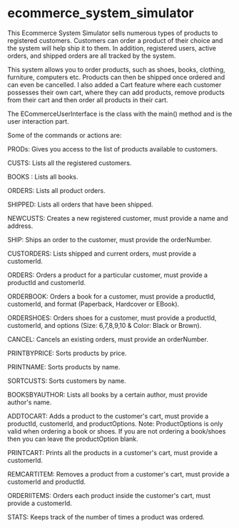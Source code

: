 # ecommerce_system_simulator

This Ecommerce System Simulator sells numerous types of products to registered customers. Customers can order a product of their choice and the system will help ship it to them. In addition, registered users, active orders, and shipped orders are all tracked by the system.

This system allows you to order products, such as shoes, books, clothing, furniture, computers etc. Products can then be shipped once ordered and can even be cancelled. I also added a Cart feature where each customer possesses their own cart, where they can add products, remove products from their cart and then order all products in their cart.

The ECommerceUserInterface is the class with the main() method and is the user interaction part.

Some of the commands or actions are: 

PRODs: Gives you access to the list of products available to customers. 

CUSTS: Lists all the registered customers. 

BOOKS : Lists all books. 

ORDERS: Lists all product orders. 

SHIPPED: Lists all orders that have been shipped. 

NEWCUSTS: Creates a new registered customer, must provide a name and address. 

SHIP: Ships an order to the customer, must provide the orderNumber. 

CUSTORDERS: Lists shipped and current orders, must provide a customerId. 

ORDERS: Orders a product for a particular customer, must provide a productId and customerId. 

ORDERBOOK: Orders a book for a customer, must provide a productId, customerId, and format (Paperback, Hardcover or EBook).  

ORDERSHOES: Orders shoes for a customer, must provide a productId, customerId, and options (Size: 6,7,8,9,10 & Color: Black or Brown). 

CANCEL: Cancels an existing orders, must provide an orderNumber. 

PRINTBYPRICE: Sorts products by price. 

PRINTNAME: Sorts products by name. 

SORTCUSTS: Sorts customers by name.

BOOKSBYAUTHOR: Lists all books by a certain author, must provide author's name. 

ADDTOCART: Adds a product to the customer's cart, must provide a productId, customerId, and productOptions. 
Note: ProductOptions is only valid when ordering a book or shoes. If you are not ordering a book/shoes then you can leave the productOption blank.

PRINTCART: Prints all the products in a customer's cart, must provide a customerId. 

REMCARTITEM: Removes a product from a customer's cart, must provide a customerId and productId. 

ORDERIITEMS: Orders each product inside the customer's cart, must provide a customerId. 

STATS: Keeps track of the number of times a product was ordered. 


